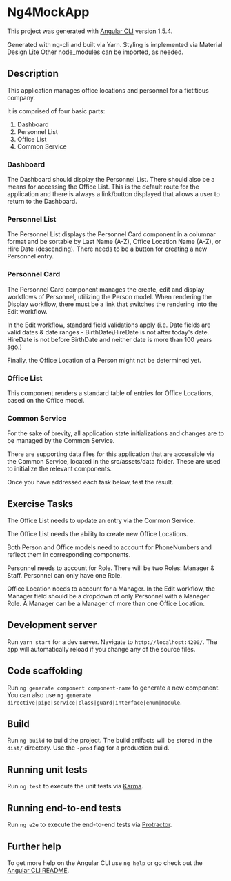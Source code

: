# Ng4MockApp

This project was generated with [Angular CLI](https://github.com/angular/angular-cli) version 1.5.4.

Generated with ng-cli and built via Yarn.
Styling is implemented via Material Design Lite
Other node_modules can be imported, as needed.

## Description

This application manages office locations and personnel for a fictitious company.

It is comprised of four basic parts:

1. Dashboard
2. Personnel List
3. Office List
4. Common Service

### Dashboard

The Dashboard should display the Personnel List. There should also be a means for accessing the Office List. This is the default route for the application and there is always a link/button displayed that allows a user to return to the Dashboard.

### Personnel List

The Personnel List displays the Personnel Card component in a columnar format and be sortable by Last Name (A-Z), Office Location Name (A-Z), or Hire Date (descending). There needs to be a button for creating a new Personnel entry.

### Personnel Card

The Personnel Card component manages the create, edit and display workflows of Personnel, utilizing the Person model. When rendering the Display workflow, there must be a link that switches the rendering into the Edit workflow.

In the Edit workflow, standard field validations apply (i.e. Date fields are valid dates & date ranges - BirthDate\HireDate is not after today's date. HireDate is not before BirthDate and neither date is more than 100 years ago.)

Finally, the Office Location of a Person might not be determined yet.

### Office List

This component renders a standard table of entries for Office Locations, based on the Office model.

### Common Service

For the sake of brevity, all application state initializations and changes are to be managed by the Common Service. 

There are supporting data files for this application that are accessible via the Common Service, located in the src/assets/data folder. These are used to initialize the relevant components.

Once you have addressed each task below, test the result.

## Exercise Tasks

The Office List needs to update an entry via the Common Service.

The Office List needs the ability to create new Office Locations.

Both Person and Office models need to account for PhoneNumbers and reflect them in corresponding components.

Personnel needs to account for Role. There will be two Roles: Manager & Staff. Personnel can only have one Role.

Office Location needs to account for a Manager. In the Edit workflow, the Manager field should be a dropdown of only Personnel with a Manager Role. A Manager  can be a Manager of more than one Office Location.

## Development server

Run `yarn start` for a dev server. Navigate to `http://localhost:4200/`. The app will automatically reload if you change any of the source files.

## Code scaffolding

Run `ng generate component component-name` to generate a new component. You can also use `ng generate directive|pipe|service|class|guard|interface|enum|module`.

## Build

Run `ng build` to build the project. The build artifacts will be stored in the `dist/` directory. Use the `-prod` flag for a production build.

## Running unit tests

Run `ng test` to execute the unit tests via [Karma](https://karma-runner.github.io).

## Running end-to-end tests

Run `ng e2e` to execute the end-to-end tests via [Protractor](http://www.protractortest.org/).

## Further help

To get more help on the Angular CLI use `ng help` or go check out the [Angular CLI README](https://github.com/angular/angular-cli/blob/master/README.md).
